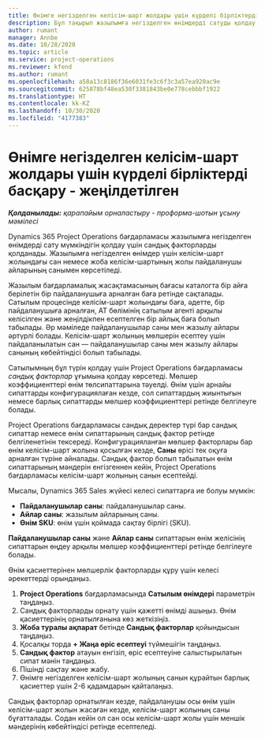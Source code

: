 ```yaml
---
title: Өнімге негізделген келісім-шарт жолдары үшін күрделі бірліктерді басқару - жеңілдетілген
description: Бұл тақырып жазылымға негізделген өнімдерді сатуды қолдау туралы ақпарат береді.
author: rumant
manager: Annbe
ms.date: 10/28/2020
ms.topic: article
ms.service: project-operations
ms.reviewer: kfend
ms.author: rumant
ms.openlocfilehash: a58a13c8186f36e6031fe3c6f3c3a57ea920ac9e
ms.sourcegitcommit: 625878bf48ea530f3381843be0e778cebbbf1922
ms.translationtype: HT
ms.contentlocale: kk-KZ
ms.lasthandoff: 10/30/2020
ms.locfileid: "4177383"
---
```

# <a name="manage-complex-units-for-product-based-contract-lines---lite"></a>Өнімге негізделген келісім-шарт жолдары үшін күрделі бірліктерді басқару - жеңілдетілген

_**Қолданылады:** қарапайым орналастыру - проформа-шотын ұсыну мәмілесі_

Dynamics 365 Project Operations бағдарламасы жазылымға негізделген өнімдерді сату мүмкіндігін қолдау үшін сандық факторларды қолданады. Жазылымға негізделген өнімдер үшін келісім-шарт жолындағы сан немесе жоба келісім-шартының жолы пайдаланушы айларының санымен көрсетіледі.

Жазылым бағдарламалық жасақтамасының бағасы каталогта бір айға берілетін бір пайдаланушыға арналған баға ретінде сақталады. Сатылым процесінде келісім-шарт жолындағы баға, әдетте, бір пайдаланушыға арналған, АТ бөлімінің сатылым агенті арқылы келісілген және жеңілдікпен есептелген бір айлық баға болып табылады. Әр мәміледе пайдаланушылар саны мен жазылу айлары әртүрлі болады. Келісім-шарт жолының мөлшерін есептеу үшін пайдаланылатын сан — пайдаланушылар саны мен жазылу айлары санының көбейтіндісі болып табылады.

Сатылымның бұл түрін қолдау үшін Project Operations бағдарламасы *сандық факторлар* ұғымына қолдау көрсетеді. Мөлшер коэффициенттері өнім төлсипаттарына тәуелді. Өнім үшін арнайы сипаттарды конфигурациялаған кезде, сол сипаттардың жиынтығын немесе барлық сипаттарды мөлшер коэффициенттері ретінде белгілеуге болады.

Project Operations бағдарламасы сандық деректер түрі бар сандық сипаттар немесе өнім сипаттарының сандық фактор ретінде белгіленетінін тексереді. Конфигурацияланған мөлшер факторлары бар өнім келісім-шарт жолына қосылған кезде, **Саны** өрісі тек оқуға арналған түріне айналады. Сандық фактор болып табылатын өнім сипаттарының мәндерін енгізгеннен кейін, Project Operations бағдарламасы келісім-шарт жолының санын есептейді.

Мысалы, Dynamics 365 Sales жүйесі келесі сипаттарға ие болуы мүмкін:

- **Пайдаланушылар саны**: пайдаланушылар саны.
- **Айлар саны**: жазылым айларының саны.
- **Өнім SKU**: өнім үшін қоймада сақтау бірлігі (SKU).

**Пайдаланушылар саны** және **Айлар саны** сипаттарын өнім желісінің сипаттарын өңдеу арқылы мөлшер коэффициенттері ретінде белгілеуге болады.

Өнім қасиеттерінен мөлшерлік факторларды құру үшін келесі әрекеттерді орындаңыз.

1. **Project Operations** бағдарламасында **Сатылым өнімдері** параметрін таңдаңыз.
2. Сандық факторларды орнату үшін қажетті өнімді ашыңыз. Өнім қасиеттерінің орнатылғанына көз жеткізіңіз.
3. **Жоба туралы ақпарат** бетінде **Сандық факторлар** қойындысын таңдаңыз.
4. Қосалқы торда **+ Жаңа өріс есептеуі** түймешігін таңдаңыз.
5. **Сандық фактор** атауын енгізіп, өріс есептеуіне салыстырылатын сипат мәнін таңдаңыз.
6. Пішінді сақтау және жабу.
7. Өнімге негізделген келісім-шарт жолының санын құрайтын барлық қасиеттер үшін 2-6 қадамдарын қайталаңыз.

Сандық факторлар орнатылған кезде, пайдаланушы осы өнім үшін келісім-шарт жолын жасаған кезде, келісім-шарт жолының саны бұғатталады. Содан кейін ол сан осы келісім-шарт жолы үшін меншік мәндерінің көбейтіндісі ретінде есептеледі.
